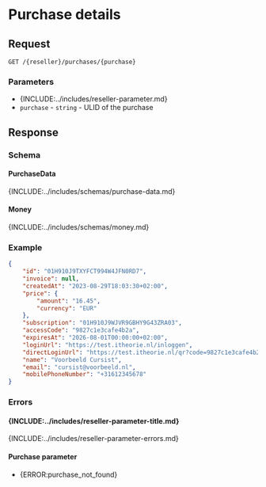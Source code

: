 # Purchase details

## Request
```http
GET /{reseller}/purchases/{purchase}
```

### Parameters
* {INCLUDE:../includes/reseller-parameter.md}
* `purchase` - `string` - ULID of the purchase

## Response

### Schema
#### PurchaseData
{INCLUDE:../includes/schemas/purchase-data.md}

#### Money
{INCLUDE:../includes/schemas/money.md}

### Example
```json
{
    "id": "01H910J9TXYFCT994W4JFN0RD7",
    "invoice": null,
    "createdAt": "2023-08-29T18:03:30+02:00",
    "price": {
        "amount": "16.45",
        "currency": "EUR"
    },
    "subscription": "01H910J9WJVR9GBHY9G43ZRA03",
    "accessCode": "9827c1e3cafe4b2a",
    "expiresAt": "2026-08-01T00:00:00+02:00",
    "loginUrl": "https://test.itheorie.nl/inloggen",
    "directLoginUrl": "https://test.itheorie.nl/qr?code=9827c1e3cafe4b2a",
    "name": "Voorbeeld Cursist",
    "email": "cursist@voorbeeld.nl",
    "mobilePhoneNumber": "+31612345678"
}
```

### Errors

#### {INCLUDE:../includes/reseller-parameter-title.md}
{INCLUDE:../includes/reseller-parameter-errors.md}

#### Purchase parameter
* {ERROR:purchase_not_found}

